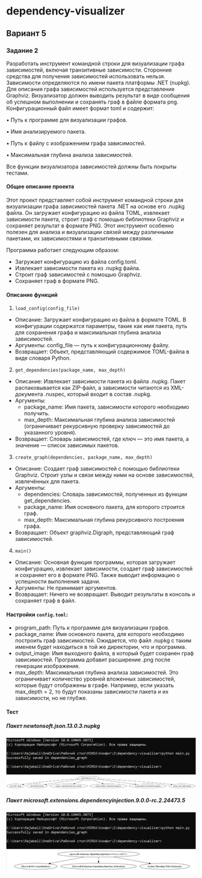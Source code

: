 # dependency-visualizer
## Вариант 5
### Задание 2


Разработать инструмент командной строки для визуализации графа зависимостей, включая транзитивные зависимости. Сторонние средства для получения зависимостей использовать нельзя.
Зависимости определяются по имени пакета платформы .NET (nupkg). Для описания графа зависимостей используется представление Graphviz.
Визуализатор должен выводить результат в виде сообщения об успешном выполнении и сохранять граф в файле формата png.
Конфигурационный файл имеет формат toml и содержит:

  • Путь к программе для визуализации графов.
  
  • Имя анализируемого пакета.
  
  • Путь к файлу с изображением графа зависимостей.
  
  • Максимальная глубина анализа зависимостей.

Все функции визуализатора зависимостей должны быть покрыты тестами.

#### Общее описание проекта

Этот проект представляет собой инструмент командной строки для визуализации графа зависимостей пакета .NET на основе его .nupkg файла. Он загружает конфигурацию из файла TOML, извлекает зависимости пакета, строит граф с помощью библиотеки Graphviz и сохраняет результат в формате PNG. Этот инструмент особенно полезен для анализа и визуализации связей между различными пакетами, их зависимостями и транзитивными связями.

Программа работает следующим образом:

- Загружает конфигурацию из файла config.toml.
- Извлекает зависимости пакета из .nupkg файла.
- Строит граф зависимостей с помощью Graphviz.
- Сохраняет граф в формате PNG.

#### Описание функций
1. `load_config(config_file)`
  - Описание: Загружает конфигурацию из файла в формате TOML. В конфигурации содержатся параметры, такие как имя пакета, путь для сохранения графа и максимальная глубина анализа зависимостей.
  - Аргументы: config_file — путь к конфигурационному файлу.
  - Возвращает: Объект, представляющий содержимое TOML-файла в виде словаря Python.

2. `get_dependencies(package_name, max_depth)`
  - Описание: Извлекает зависимости пакета из файла .nupkg. Пакет распаковывается как ZIP-файл, а зависимости читаются из XML-документа .nuspec, который входит в состав .nupkg.
  - Аргументы:
    - package_name: Имя пакета, зависимости которого необходимо получить.
    - max_depth: Максимальная глубина анализа зависимостей (ограничивает рекурсивную проверку зависимостей до указанного уровня).
  - Возвращает: Словарь зависимостей, где ключ — это имя пакета, а значение — список зависимых пакетов.

3. `create_graph(dependencies, package_name, max_depth)`
  - Описание: Создает граф зависимостей с помощью библиотеки Graphviz. Строит узлы и связи между ними на основе зависимостей, извлечённых для пакета.
  - Аргументы:
    - dependencies: Словарь зависимостей, полученных из функции get_dependencies.
    - package_name: Имя основного пакета, для которого строится граф.
    - max_depth: Максимальная глубина рекурсивного построения графа.
  - Возвращает: Объект graphviz.Digraph, представляющий граф зависимостей.

4. `main()`
  - Описание: Основная функция программы, которая загружает конфигурацию, извлекает зависимости, создает граф зависимостей и сохраняет его в формате PNG. Также выводит информацию о успешности выполнения задачи.
  - Аргументы: Не принимает аргументов.
  - Возвращает: Ничего не возвращает. Выводит результаты в консоль и сохраняет граф в файл.

#### Настройки `config.toml`:
- program_path: Путь к программе для визуализации графов.
- package_name: Имя основного пакета, для которого необходимо построить граф зависимостей. Ожидается, что файл .nupkg с таким именем будет находиться в той же директории, что и программа.
- output_image: Имя выходного файла, в который будет сохранен граф зависимостей. Программа добавит расширение .png после генерации изображения.
- max_depth: Максимальная глубина анализа зависимостей. Это ограничивает количество уровней вложенных зависимостей, которые будут отображены в графе. Например, если указать max_depth = 2, то будут показаны зависимости пакета и их зависимости, но не глубже.

#### Тест

##### Пакет newtonsoft.json.13.0.3.nupkg

![image](https://github.com/Rajabalimax/dependency-visualizer/blob/master/1.Con.png)
![dependencies_graph](https://github.com/Rajabalimax/dependency-visualizer/blob/master/dependencies_graph.png)


##### Пакет microsoft.extensions.dependencyinjection.9.0.0-rc.2.24473.5

![image](https://github.com/Rajabalimax/dependency-visualizer/blob/master/1.Con.png)
![dependencies_graph](https://github.com/Rajabalimax/dependency-visualizer/blob/master/2.png)


